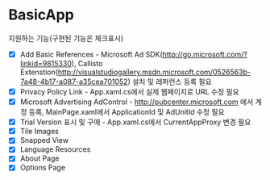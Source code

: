 ﻿BasicApp
========

지원하는 기능(구현된 기능은 체크표시)
- [x] Add Basic References - Microsoft Ad SDK(http://go.microsoft.com/?linkid=9815330), Callisto Extenstion(http://visualstudiogallery.msdn.microsoft.com/0526563b-7a48-4b17-a087-a35cea701052) 설치 및 레퍼런스 등록 필요
- [x] Privacy Policy Link - App.xaml.cs에서 실제 웹페이지로 URL 수정 필요
- [x] Microsoft Advertising AdControl - http://pubcenter.microsoft.com 에서 계정 등록, MainPage.xaml에서 ApplicationId 및 AdUnitId 수정 필요
- [x] Trial Version 표시 및 구매 - App.xaml.cs에서 CurrentAppProxy 변경 필요
- [x] Tile Images
- [x] Snapped View
- [x] Language Resources
- [x] About Page
- [x] Options Page
